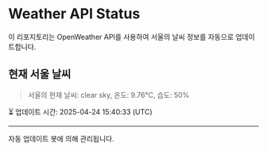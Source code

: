 
# Weather API Status

이 리포지토리는 OpenWeather API를 사용하여 서울의 날씨 정보를 자동으로 업데이트합니다.

## 현재 서울 날씨
> 서울의 현재 날씨: clear sky, 온도: 9.76°C, 습도: 50%

⏳ 업데이트 시간: 2025-04-24 15:40:33 (UTC)

---
자동 업데이트 봇에 의해 관리됩니다.
